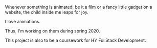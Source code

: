 Whenever something is animated, be it a film or a fancy little gadget on a website, the child inside me leaps for joy.

I love animations.

Thus, I'm working on them during spring 2020.


This project is also to be a coursework for HY FullStack Development.

